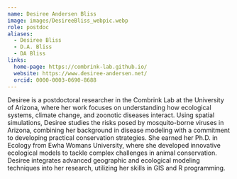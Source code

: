 ```yaml
---
name: Desiree Andersen Bliss
image: images/DesireeBliss_webpic.webp
role: postdoc
aliases:
  - Desiree Bliss
  - D.A. Bliss
  - DA Bliss
links:
  home-page: https://combrink-lab.github.io/
  website: https://www.desiree-andersen.net/
  orcid: 0000-0003-0690-8688
---
```


Desiree is a postdoctoral researcher in the Combrink Lab at the University of Arizona, where her work focuses on understanding how ecological systems, climate change, and zoonotic diseases interact. Using spatial simulations, Desiree studies the risks posed by mosquito-borne viruses in Arizona, combining her background in disease modeling with a commitment to developing practical conservation strategies.
She earned her Ph.D. in Ecology from Ewha Womans University, where she developed innovative ecological models to tackle complex challenges in animal conservation. Desiree integrates advanced geographic and ecological modeling techniques into her research, utilizing her skills in GIS and R programming.
